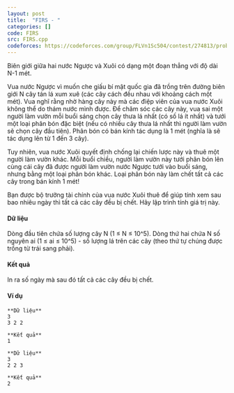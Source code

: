 ```yaml
---
layout: post
title:  "FIRS - "
categories: []
code: FIRS
src: FIRS.cpp
codeforces: https://codeforces.com/group/FLVn1Sc504/contest/274813/problem/U
---
```




  


Biên giới giữa hai nước Ngược và Xuôi có dạng một đoạn thẳng với độ dài N-1 mét.

Vua nước Ngược vì muốn che giấu bí mật quốc gia đã trồng trên đường biên giới N cây tán lá xum xuê (các cây cách đều nhau với khoảng cách một mét). Vua nghĩ rằng nhờ hàng cây này mà các điệp viên của vua nước Xuôi không thể do thám nước mình được. Để chăm sóc các cây này, vua sai một người làm vườn mỗi buổi sáng chọn cây thưa lá nhất (có số lá ít nhất) và tưới một loại phân bón đặc biệt (nếu có nhiều cây thưa lá nhất thì người làm vườn sẽ chọn cây đầu tiên). Phân bón có bán kính tác dụng là 1 mét (nghĩa là sẽ tác dụng lên từ 1 đến 3 cây).

Tuy nhiên, vua nước Xuôi quyết định chống lại chiến lược này và thuê một người làm vườn khác. Mỗi buổi chiều, người làm vườn này tưới phân bón lên cùng cái cây đã được người làm vườn nước Ngược tưới vào buổi sáng, nhưng bằng một loại phân bón khác. Loại phân bón này làm chết tất cả các cây trong bán kính 1 mét!

Bạn được bộ trưởng tài chính của vua nước Xuôi thuê để giúp tính xem sau bao nhiêu ngày thì tất cả các cây đều bị chết. Hãy lập trình tính giá trị này.

#### Dữ liệu

Dòng đầu tiên chứa số lượng cây N (1 ≤ N ≤ 10^5). Dòng thứ hai chứa N số nguyên ai (1 ≤ ai ≤ 10^5) - số lượng lá trên các cây (theo thứ tự chúng được trồng từ trái sang phải).

#### Kết quả

In ra số ngày mà sau đó tất cả các cây đều bị chết.

#### Ví dụ

```
**Dữ liệu**
3
3 2 2

**Kết quả**
1

**Dữ liệu**
3
2 2 3

**Kết quả**
2

```

<!--more-->

